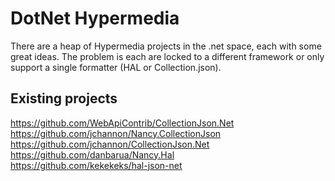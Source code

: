 DotNet Hypermedia
===

There are a heap of Hypermedia projects in the .net space, each with some great ideas. The problem is each are locked to a different framework or only support a single formatter (HAL or Collection.json).

## Existing projects
https://github.com/WebApiContrib/CollectionJson.Net  
https://github.com/jchannon/Nancy.CollectionJson  
https://github.com/jchannon/CollectionJson.Net  
https://github.com/danbarua/Nancy.Hal  
https://github.com/kekekeks/hal-json-net  
